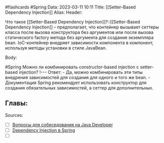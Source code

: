 #flashcards #Spring 
Data: 2023-03-11 10:11
Title: [[Setter-Based Dependency Injection]]
Alias:
Header:

Что такое [[Setter-Based Dependency Injection]]?::[[Setter-Based Dependency Injection]] – предполагает, что контейнер вызывает сеттеры класса после вызова конструктора без аргументов или после вызова статического factory метода без аргумента для создания экземпляра bean. IoC-контейнер внедряет зависимости компонента в компонент, используя методы установки в стиле JavaBean.
<!--SR:!2023-11-03,10,330-->


Body:



#Spring 
Можно ли комбинировать constructor-based injection с setter-based injection?
!---
Ответ:
	- Да, можно комбинировать эти типы внедрения зависимостей для создания для одного и того же bean.
	- Документация Spring рекомендует использовать конструктор для создания обязательных зависимостей, а сеттер для дополнительных.
<!--SR:!2023-11-03,10,404-->




Главы:
-


Sources:
- [ ] [Вопросы для собеседования на Java Developer](https://github.com/enhorse/java-interview/blob/master/README.md#%D0%9E%D0%9E%D0%9F)
- [ ] [Dependency Injection в Spring](https://otus.ru/nest/post/1895/)
- [ ] []()
